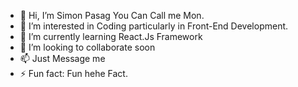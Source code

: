 - 👋 Hi, I’m Simon Pasag You Can Call me Mon.
- 👀 I’m interested in Coding particularly in Front-End Development.
- 🌱 I’m currently learning React.Js Framework
- 💞️ I’m looking to collaborate soon
- 📫 Just Message me
- ⚡ Fun fact: Fun hehe Fact.

<!---
SimplyMon/SimplyMon is a ✨ special ✨ repository because its `README.md` (this file) appears on your GitHub profile.
You can click the Preview link to take a look at your changes.
--->
